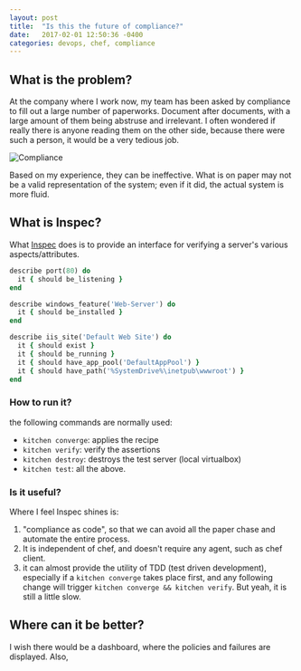 ```yaml
---
layout: post
title:  "Is this the future of compliance?"
date:   2017-02-01 12:50:36 -0400
categories: devops, chef, compliance
---
```


## What is the problem?

At the company where I work now, my team has been asked by compliance to fill out a large number of paperworks. Document after documents, with a large amount of them being abstruse and irrelevant. I often wondered if really there is anyone reading them on the other side, because there were such a person, it would be a very tedious job.

![Compliance](https://encrypted-tbn2.gstatic.com/images?q=tbn:ANd9GcSsusFy6WnZQYy_wtxzFafRC_Hug5KzFdILNsoM0DQ1BhFQZnPAOg "Compliance Documentation")

Based on my experience, they can be ineffective. What is on paper may not be a valid representation of the system; even if it did, the actual system is more fluid.

## What is Inspec?

What [Inspec] does is to provide an interface for verifying a server's various aspects/attributes.

```ruby
describe port(80) do
  it { should be_listening }
end

describe windows_feature('Web-Server') do
  it { should be_installed }
end

describe iis_site('Default Web Site') do
  it { should exist }
  it { should be_running }
  it { should have_app_pool('DefaultAppPool') }
  it { should have_path('%SystemDrive%\inetpub\wwwroot') }
end
```

### How to run it?

the following commands are normally used:

* `kitchen converge`: applies the recipe
* `kitchen verify`:   verify the assertions
* `kitchen destroy`:  destroys the test server (local virtualbox)
* `kitchen test`:     all the above.

### Is it useful?

Where I feel Inspec shines is:

1. "compliance as code", so that we can avoid all the paper chase and automate the entire process.
2. It is independent of chef, and doesn't require any agent, such as chef client.
3. it can almost provide the utility of TDD (test driven development), especially if a `kitchen converge` takes place first, and any following change will trigger `kitchen converge && kitchen verify`. But yeah, it is still a little slow.

## Where can it be better?

I wish there would be a dashboard, where the policies and failures are displayed. Also,


[Inspec]: http://inspec.io/
